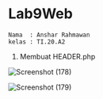 # Lab9Web

    Nama  : Anshar Rahmawan
    kelas : TI.20.A2
    
    
1. Membuat HEADER.php

![Screenshot (178)](https://user-images.githubusercontent.com/72779594/170850965-059bea84-5aa2-4d06-b2d0-641adc4bead1.png)

![Screenshot (179)](https://user-images.githubusercontent.com/72779594/170850970-6934ff4a-5318-4153-9c3c-babb5f767c31.png)
